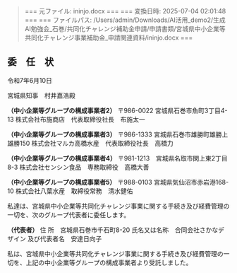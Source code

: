 > === 元ファイル: ininjo.docx ===
> === 変換日時: 2025-07-04 02:01:48 ===
> === ファイルパス: /Users/admin/Downloads/AI活用_demo2/生成AI勉強会_石巻/共同化チャレンジ補助金申請/申請書類/宮城県中小企業等共同化チャレンジ事業補助金_申請関連資料/ininjo.docx ===

## 委　任　状

令和7年6月10日

宮城県知事　村井嘉浩殿

**（中小企業等グループの構成事業者2）**
〒986-0022 宮城県石巻市魚町3丁目4-13
株式会社布施商店　代表取締役社長　布施太一

**（中小企業等グループの構成事業者3）**
〒986-1333 宮城県石巻市雄勝町雄勝上雄勝150
株式会社マルカ高橋水産　代表取締役社長　高橋力

**（中小企業等グループの構成事業者4）**
〒981-1213　宮城県名取市閖上東2丁目8-3
株式会社センシン食品　専務取締役　高橋大善

**（中小企業等グループの構成事業者5）**
〒988-0103 宮城県気仙沼市赤岩港168-10
株式会社八葉水産　取締役常務　清水健佑

私達は、宮城県中小企業等共同化チャレンジ事業に関する手続き及び経費管理の一切を、次のグループ代表者に委任します。

**（代表者）**
住  所　宮城県石巻市千石町8-20
氏名又は名称　合同会社さかなデザイン
及び代表者名　安達日向子

私は、宮城県中小企業等共同化チャレンジ事業に関する手続き及び経費管理の一切を、上記の中小企業等グループの構成事業者より受託しました。
